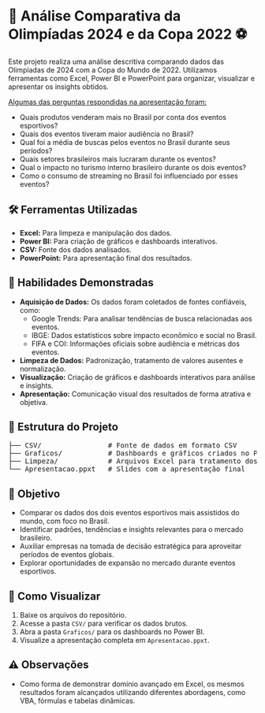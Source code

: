 <h1>🏅 Análise Comparativa da Olimpíadas 2024 e da Copa 2022 ⚽</h1>
<p>
  Este projeto realiza uma análise descritiva comparando dados das Olimpíadas de 2024 com a Copa do Mundo de 2022.  
  Utilizamos ferramentas como Excel, Power BI e PowerPoint para organizar, visualizar e apresentar os insights obtidos.
</p>
<p style="text-decoration: underline;">
  Algumas das perguntas respondidas na apresentação foram:
</p>
<ul>
  <li>Quais produtos venderam mais no Brasil por conta dos eventos esportivos?</li>
  <li>Quais dos eventos tiveram maior audiência no Brasil?</li>
  <li>Qual foi a média de buscas pelos eventos no Brasil durante seus períodos?</li>
  <li>Quais setores brasileiros mais lucraram durante os eventos?</li>
  <li>Qual o impacto no turismo interno brasileiro durante os dois eventos?</li>
  <li>Como o consumo de streaming no Brasil foi influenciado por esses eventos?</li>
</ul>

<h2>🛠️ Ferramentas Utilizadas</h2>
<ul>
  <li><b>Excel:</b> Para limpeza e manipulação dos dados.</li>
  <li><b>Power BI:</b> Para criação de gráficos e dashboards interativos.</li>
  <li><b>CSV:</b> Fonte dos dados analisados.</li>
  <li><b>PowerPoint:</b> Para apresentação final dos resultados.</li>
</ul>

<h2>🧩 Habilidades Demonstradas</h2>
<ul>
  <li>
    <b>Aquisição de Dados:</b> Os dados foram coletados de fontes confiáveis, como:
    <ul>
      <li>Google Trends: Para analisar tendências de busca relacionadas aos eventos.</li>
      <li>IBGE: Dados estatísticos sobre impacto econômico e social no Brasil.</li>
      <li>FIFA e COI: Informações oficiais sobre audiência e métricas dos eventos.</li>
    </ul>
  </li>
  <li><b>Limpeza de Dados:</b> Padronização, tratamento de valores ausentes e normalização.</li>
  <li><b>Visualização:</b> Criação de gráficos e dashboards interativos para análise e insights.</li>
  <li><b>Apresentação:</b> Comunicação visual dos resultados de forma atrativa e objetiva.</li>
</ul>

<h2>📁 Estrutura do Projeto</h2>
<pre>
├── CSV/                # Fonte de dados em formato CSV
├── Graficos/           # Dashboards e gráficos criados no Power BI
├── Limpeza/            # Arquivos Excel para tratamento dos dados
└── Apresentacao.ppxt   # Slides com a apresentação final
</pre>

<h2>🎯 Objetivo</h2>
<ul>
  <li>Comparar os dados dos dois eventos esportivos mais assistidos do mundo, com foco no Brasil.</li>
  <li>Identificar padrões, tendências e insights relevantes para o mercado brasileiro.</li>
  <li>Auxiliar empresas na tomada de decisão estratégica para aproveitar períodos de eventos globais.</li>
  <li>Explorar oportunidades de expansão no mercado durante eventos esportivos.</li>
</ul>

<h2>🚀 Como Visualizar</h2>
<ol>
  <li>Baixe os arquivos do repositório.</li>
  <li>Acesse a pasta <code>CSV/</code> para verificar os dados brutos.</li>
  <li>Abra a pasta <code>Graficos/</code> para os dashboards no Power BI.</li>
  <li>Visualize a apresentação completa em <code>Apresentacao.ppxt</code>.</li>
</ol>

<h2>⚠️ Observações</h2>
<ul>
  <li>Como forma de demonstrar domínio avançado em Excel, os mesmos resultados foram alcançados utilizando diferentes abordagens, como VBA, fórmulas e tabelas dinâmicas.</li>
</ul>
